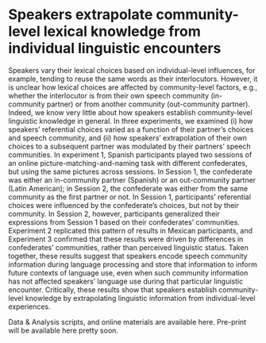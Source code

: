 # Speakers extrapolate community-level lexical knowledge from individual linguistic encounters

Speakers vary their lexical choices based on individual-level influences, for example, tending to reuse the same words as their interlocutors. However, it is unclear how lexical choices are affected by community-level factors, e.g., whether the interlocutor is from their own speech community (in-community partner) or from another community (out-community partner). Indeed, we know very little about how speakers establish community-level linguistic knowledge in general. In three experiments, we examined (i) how speakers’ referential choices varied as a function of their partner’s choices and speech community, and (ii) how speakers’ extrapolation of their own choices to a subsequent partner was modulated by their partners’ speech communities. In experiment 1, Spanish participants played two sessions of an online picture-matching-and-naming task with different confederates, but using the same pictures across sessions. In Session 1, the confederate was either an in-community partner (Spanish) or an out-community partner (Latin American); in Session 2, the confederate was either from the same community as the first partner or not. In Session 1, participants’ referential choices were influenced by the confederate’s choices, but not by their community. In Session 2, however, participants generalized their expressions from Session 1 based on their confederates’ communities. Experiment 2 replicated this pattern of results in Mexican participants, and Experiment 3 confirmed that these results were driven by differences in confederates’ communities, rather than perceived linguistic status. Taken together, these results suggest that speakers encode speech community information during language processing and store that information to inform future contexts of language use, even when such community information has not affected speakers’ language use during that particular linguistic encounter. Critically, these results show that speakers establish community-level knowledge by extrapolating linguistic information from individual-level experiences. 


Data & Analysis scripts, and online materials are available here. Pre-print will be available here pretty soon. 
